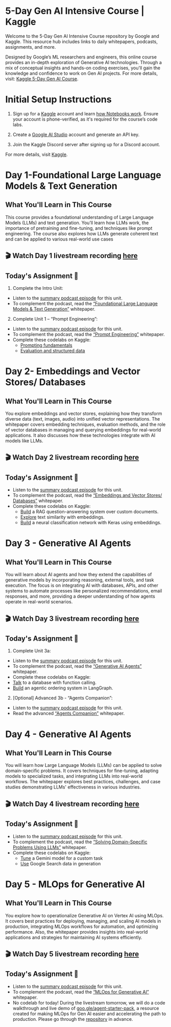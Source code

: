 # 5-Day Gen AI Intensive Course | Kaggle
Welcome to the 5-Day Gen AI Intensive Course repository by Google and Kaggle. This resource hub includes links to daily whitepapers, podcasts, assignments, and more.

Designed by Google’s ML researchers and engineers, this online course provides an in-depth exploration of Generative AI technologies. Through a mix of conceptual insights and hands-on coding exercises, you'll gain the knowledge and confidence to work on Gen AI projects. For more details, visit: [Kaggle 5-Day Gen AI Course](https://www.kaggle.com/learn-guide/5-day-genai).

# Initial Setup Instructions
1. Sign up for a [Kaggle](www.kaggle.com) account and learn [how Notebooks work](https://www.kaggle.com/docs/notebooks). Ensure your account is phone-verified, as it's required for the course’s code labs.

2. Create a [Google AI Studio](https://aistudio.google.com/) account and generate an API key.

3. Join the Kaggle Discord server after signing up for a Discord account.

For more details, visit [Kaggle](www.kaggle.com).
#  Day 1-Foundational Large Language Models & Text Generation
## What You'll Learn in This Course
This course provides a foundational understanding of Large Language Models (LLMs) and text generation. You’ll learn how LLMs work, the importance of pretraining and fine-tuning, and techniques like prompt engineering. The course also explores how LLMs generate coherent text and can be applied to various real-world use cases
## 🎬 Watch Day 1 livestream recording [here](https://www.youtube.com/live/WpIfAeCIFc0)
## Today's Assignment 📝
1. Complete the Intro Unit:
- Listen to the [summary podcast episode](https://www.youtube.com/watch?v=Na3O4Pkbp-U&list=PLqFaTIg4myu_yKJpvF8WE2JfaG5kGuvoE&index=2) for this unit. 
- To complement the podcast, read the [“Foundational Large Language Models & Text Generation”](https://www.kaggle.com/whitepaper-foundational-llm-and-text-generation) whitepaper.
2. Complete Unit 1 – “Prompt Engineering”:
- Listen to the [summary podcast episode](https://www.youtube.com/watch?v=CFtX0ZyLSAY&list=PLqFaTIg4myu_yKJpvF8WE2JfaG5kGuvoE&index=3) for this unit.
- To complement the podcast, read the [“Prompt Engineering”](https://www.kaggle.com/whitepaper-prompt-engineering) whitepaper.  
- Complete these codelabs on Kaggle:
  - [Prompting fundamentals](https://www.kaggle.com/code/markishere/day-1-prompting)
  - [Evaluation and structured data](https://www.kaggle.com/code/markishere/day-1-evaluation-and-structured-output)
 
# Day 2- Embeddings and Vector Stores/ Databases
## What You'll Learn in This Course
You explore embeddings and vector stores, explaining how they transform diverse data (text, images, audio) into unified vector representations. The whitepaper covers embedding techniques, evaluation methods, and the role of vector databases in managing and querying embeddings for real-world applications. It also discusses how these technologies integrate with AI models like LLMs.
## 🎬 Watch Day 2 livestream recording [here](https://www.youtube.com/live/AjpjCHdIINU)
## Today's Assignment 📝

- Listen to the [summary podcast episode](https://www.youtube.com/watch?v=xCAVsst6WJ8&list=PLqFaTIg4myu_yKJpvF8WE2JfaG5kGuvoE&index=4) for this unit.
- To complement the podcast, read the [“Embeddings and Vector Stores/ Databases”](https://www.kaggle.com/whitepaper-embeddings-and-vector-stores) whitepaper.
- Complete these codelabs on Kaggle:
  - [Build](https://www.kaggle.com/code/markishere/day-2-document-q-a-with-rag) a RAG question-answering system over custom documents.
  - [Explore](https://www.kaggle.com/code/markishere/day-2-embeddings-and-similarity-scores) text similarity with embeddings.
  - [Build](https://www.kaggle.com/code/markishere/day-2-classifying-embeddings-with-keras) a neural classification network with Keras using embeddings.
 
# Day 3 - Generative AI Agents 
## What You'll Learn in This Course
You will learn about AI agents and how they extend the capabilities of generative models by incorporating reasoning, external tools, and task execution. The focus is on integrating AI with databases, APIs, and other systems to automate processes like personalized recommendations, email responses, and more, providing a deeper understanding of how agents operate in real-world scenarios.
## 🎬 Watch Day 3 livestream recording [here](https://www.youtube.com/live/g6MVIEzFTjY)
## Today's Assignment 📝 
1. Complete Unit 3a:
- Listen to the [summary podcast episode](https://www.youtube.com/watch?v=D3Kaqz7VW28&list=PLqFaTIg4myu_yKJpvF8WE2JfaG5kGuvoE&index=5) for this unit.
- To complement the podcast, read the [“Generative AI Agents”](https://www.kaggle.com/whitepaper-agents) whitepaper. 
- Complete these codelabs on Kaggle:
- [Talk](https://www.kaggle.com/code/markishere/day-3-function-calling-with-the-gemini-api) to a database with function calling.
- [Build](https://www.kaggle.com/code/markishere/day-3-building-an-agent-with-langgraph/) an agentic ordering system in LangGraph.
2. [Optional] Advanced 3b - “Agents Companion”:

 - Listen to the [summary podcast episode](https://www.youtube.com/watch?v=7rbSwt-7odQ&list=PLqFaTIg4myu_yKJpvF8WE2JfaG5kGuvoE&index=6) for this unit.
 - Read the advanced [“Agents Companion”](https://www.kaggle.com/whitepaper-agent-companion) whitepaper.


# Day 4 - Generative AI Agents 
## What You'll Learn in This Course
You will learn how Large Language Models (LLMs) can be applied to solve domain-specific problems. It covers techniques for fine-tuning, adapting models to specialized tasks, and integrating LLMs into real-world workflows. The whitepaper explores best practices, challenges, and case studies demonstrating LLMs' effectiveness in various industries.
## 🎬 Watch Day 4 livestream recording [here](https://www.youtube.com/live/AN2tpHi26OE)
## Today's Assignment 📝 
- Listen to the [summary podcast episode](https://www.youtube.com/watch?v=MWqspvVvNzA&list=PLqFaTIg4myu_yKJpvF8WE2JfaG5kGuvoE&index=7) for this unit.
- To complement the podcast, read the [“Solving Domain-Specific Problems Using LLMs”](https://www.kaggle.com/whitepaper-solving-domains-specific-problems-using-llms) whitepaper.
- Complete these codelabs on Kaggle:
  - [Tune](https://www.kaggle.com/code/markishere/day-4-fine-tuning-a-custom-model) a Gemini model for a custom task
  - [Use](https://www.kaggle.com/code/markishere/day-4-google-search-grounding) Google Search data in generation

# Day 5 - MLOps for Generative AI 
## What You'll Learn in This Course
You explore how to operationalize Generative AI on Vertex AI using MLOps. It covers best practices for deploying, managing, and scaling AI models in production, integrating MLOps workflows for automation, and optimizing performance. Also, the whitepaper provides insights into real-world applications and strategies for maintaining AI systems efficiently.
## 🎬 Watch Day 5 livestream recording [here]()
## Today's Assignment 📝

- Listen to the [summary podcast episode](https://www.youtube.com/watch?v=Hbk8UXavHrk&list=PLqFaTIg4myu_yKJpvF8WE2JfaG5kGuvoE&index=8) for this unit.
- To complement the podcast, read the [“MLOps for Generative AI”](https://www.kaggle.com/whitepaper-operationalizing-generative-ai-on-vertex-ai-using-mlops) whitepaper.
- No codelab for today! During the livestream tomorrow, we will do a code walkthrough and live demo of [goo.gle/agent-starter-pack](https://github.com/GoogleCloudPlatform/agent-starter-pack), a resource created for making MLOps for Gen AI easier and accelerating the path to production. Please go through the [repository](https://github.com/GoogleCloudPlatform/agent-starter-pack) in advance.
